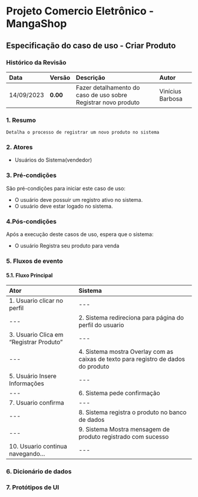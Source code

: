 
﻿
# Projeto Comercio Eletrônico - MangaShop

## Especificação do caso de uso - Criar Produto

### Histórico da Revisão
|  Data  | Versão | Descrição | Autor |
|:-------|:-------|:----------|:------|
| 14/09/2023 | **0.00** | Fazer detalhamento do caso de uso sobre Registrar novo produto | Vinícius Barbosa |


### 1. Resumo 
    Detalha o processo de registrar um novo produto no sistema
### 2. Atores
- Usuários do Sistema(vendedor)

### 3. Pré-condições
São pré-condições para iniciar este caso de uso:
- 	O usuário deve possuir um registro ativo no sistema.
- 	O usuário deve estar logado no sistema.

### 4.Pós-condições
Após a execução deste casos de uso, espera que o sistema:
- O usuário Registra seu produto para venda

### 5. Fluxos de evento

#### 5.1. Fluxo Principal

|  Ator  | Sistema |
|:-------|:------- |
| 1. Usuario clicar no perfil | --- |
| --- | 2. Sistema redireciona para página do perfil do usuario |
| 3.  Usuario Clica em “Registrar Produto” | --- |
| --- | 4.  Sistema mostra Overlay com as caixas de texto para registro de dados do produto |
| 5. Usuário Insere Informações | --- |
| --- | 6. Sistema pede confirmação |
| 7. Usuario confirma | --- |
| --- | 8. Sistema registra o produto no banco de dados |
| --- | 9. Sistema Mostra mensagem de produto registrado com sucesso |
| 10. Usuario continua navegando… | --- |

### 6. Dicionário de dados

### 7. Protótipos de UI
